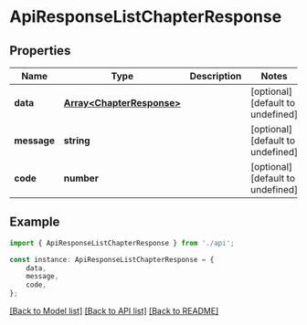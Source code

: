 # ApiResponseListChapterResponse


## Properties

Name | Type | Description | Notes
------------ | ------------- | ------------- | -------------
**data** | [**Array&lt;ChapterResponse&gt;**](ChapterResponse.md) |  | [optional] [default to undefined]
**message** | **string** |  | [optional] [default to undefined]
**code** | **number** |  | [optional] [default to undefined]

## Example

```typescript
import { ApiResponseListChapterResponse } from './api';

const instance: ApiResponseListChapterResponse = {
    data,
    message,
    code,
};
```

[[Back to Model list]](../README.md#documentation-for-models) [[Back to API list]](../README.md#documentation-for-api-endpoints) [[Back to README]](../README.md)
